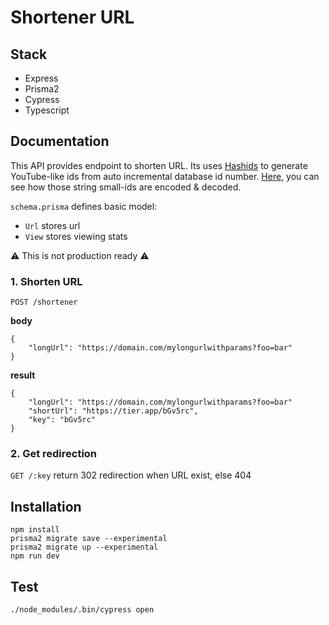 # Shortener URL

## Stack

- Express
- Prisma2
- Cypress
- Typescript

## Documentation

This API provides endpoint to shorten URL. 
Its uses [Hashids](https://github.com/niieani/hashids.js) to generate YouTube-like ids from auto incremental database id number. [Here](src/routes/index.ts), you can see how those string small-ids are encoded & decoded.


`schema.prisma` defines basic model:

- `Url` stores url
- `View` stores viewing stats


⚠️ This is not production ready ⚠️

### 1. Shorten URL

`POST /shortener`

**body**
```
{
    "longUrl": "https://domain.com/mylongurlwithparams?foo=bar"
}
```

**result**
```
{
    "longUrl": "https://domain.com/mylongurlwithparams?foo=bar"
    "shortUrl": "https://tier.app/bGv5rc",
    "key": "bGv5rc"
}
```


### 2. Get redirection

`GET /:key` return 302 redirection when URL exist, else 404

## Installation

```
npm install
prisma2 migrate save --experimental
prisma2 migrate up --experimental
npm run dev
```


## Test

```
./node_modules/.bin/cypress open
```